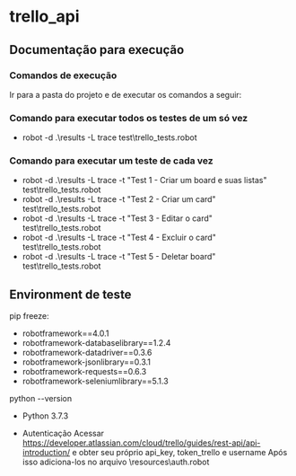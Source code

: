 # trello_api

## Documentação para execução

### Comandos de execução
Ir para a pasta do projeto e de executar os comandos a seguir:

### Comando para executar todos os testes de um só vez
* robot -d .\results -L trace test\trello_tests.robot

### Comando para executar um teste de cada vez
* robot -d .\results -L trace -t "Test 1 - Criar um board e suas listas" test\trello_tests.robot
* robot -d .\results -L trace -t "Test 2 - Criar um card" test\trello_tests.robot
* robot -d .\results -L trace -t "Test 3 - Editar o card" test\trello_tests.robot
* robot -d .\results -L trace -t "Test 4 - Excluir o card" test\trello_tests.robot
* robot -d .\results -L trace -t "Test 5 - Deletar board" test\trello_tests.robot


## Environment de teste
pip freeze:
* robotframework==4.0.1
* robotframework-databaselibrary==1.2.4
* robotframework-datadriver==0.3.6
* robotframework-jsonlibrary==0.3.1
* robotframework-requests==0.6.3
* robotframework-seleniumlibrary==5.1.3

python --version
* Python 3.7.3

* Autenticação
Acessar https://developer.atlassian.com/cloud/trello/guides/rest-api/api-introduction/
e obter seu próprio api_key, token_trello e username
Após isso adiciona-los no arquivo \resources\auth.robot
